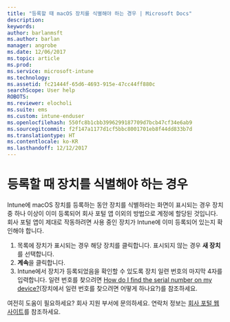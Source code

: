 ```yaml
---
title: "등록할 때 macOS 장치를 식별해야 하는 경우 | Microsoft Docs"
description: 
keywords: 
author: barlanmsft
ms.author: barlan
manager: angrobe
ms.date: 12/06/2017
ms.topic: article
ms.prod: 
ms.service: microsoft-intune
ms.technology: 
ms.assetid: fc21444f-65d6-4693-915e-47cc44ff880c
searchScope: User help
ROBOTS: 
ms.reviewer: elocholi
ms.suite: ems
ms.custom: intune-enduser
ms.openlocfilehash: 550fc8b1cbb3996299187709d7bcb47cf34e6ab9
ms.sourcegitcommit: f2f147a1177d1cf5bbc8001701eb8f44dd833b7d
ms.translationtype: HT
ms.contentlocale: ko-KR
ms.lasthandoff: 12/12/2017
---
```

# <a name="you-need-to-identify-your-device-when-youre-trying-to-enroll"></a>등록할 때 장치를 식별해야 하는 경우

Intune에 macOS 장치를 등록하는 동안 장치를 식별하라는 화면이 표시되는 경우 장치 중 하나 이상이 이미 등록되어 회사 포털 앱 이외의 방법으로 계정에 할당된 것입니다. 회사 포털 앱이 제대로 작동하려면 사용 중인 장치가 Intune에 이미 등록되어 있는지 확인해야 합니다.

1. 목록에 장치가 표시되는 경우 해당 장치를 클릭합니다. 표시되지 않는 경우 **새 장치**를 선택합니다.
2. **계속**을 클릭합니다.
3. Intune에서 장치가 등록되었음을 확인할 수 있도록 장치 일련 번호의 마지막 4자를 입력합니다. 일련 번호를 찾으려면 [How do I find the serial number on my device?](how-do-i-find-the-serial-number-on-my-device-macos.md)(장치에서 일련 번호를 찾으려면 어떻게 하나요?)를 참조하세요.

여전히 도움이 필요하세요? 회사 지원 부서에 문의하세요. 연락처 정보는 [회사 포털 웹 사이트](https://portal.manage.microsoft.com#HelpDeskDialog)를 참조하세요.
